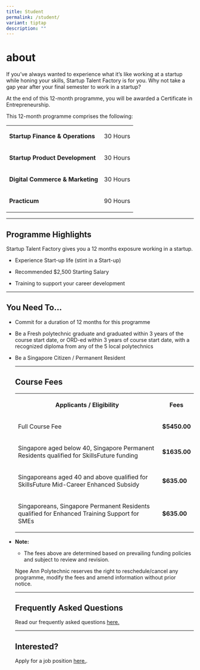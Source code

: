```yaml
---
title: Student
permalink: /student/
variant: tiptap
description: ""
---
```

<h1>about</h1>
<p>If you’ve always wanted to experience what it’s like working at a startup
while honing your skills, Startup Talent Factory is for you. Why not take
a gap year after your final semester to work in a startup?</p>
<p>At the end of this 12-month programme, you will be awarded a Certificate
in Entrepreneurship.</p>
<p></p>
<p>This 12-month programme comprises the following:</p>
<table style="minWidth: 50px">
<colgroup>
<col>
<col>
</colgroup>
<tbody>
<tr>
<td rowspan="1" colspan="1">
<p><strong>Startup Finance &amp; Operations</strong>
</p>
</td>
<td rowspan="1" colspan="1">
<p>30 Hours</p>
</td>
</tr>
<tr>
<td rowspan="1" colspan="1">
<p><strong>Startup Product Development</strong>
</p>
</td>
<td rowspan="1" colspan="1">
<p>30 Hours</p>
</td>
</tr>
<tr>
<td rowspan="1" colspan="1">
<p><strong>Digital Commerce &amp; Marketing</strong>
</p>
</td>
<td rowspan="1" colspan="1">
<p>30 Hours</p>
</td>
</tr>
<tr>
<td rowspan="1" colspan="1">
<p><strong>Practicum</strong>
</p>
</td>
<td rowspan="1" colspan="1">
<p>90 Hours</p>
</td>
</tr>
</tbody>
</table>
<hr>
<h2><strong>Programme Highlights</strong></h2>
<p>Startup Talent Factory gives you a 12 months exposure working in a startup.</p>
<ul data-tight="true" class="tight">
<li>
<p>Experience Start-up life (stint in a Start-up)</p>
</li>
<li>
<p>Recommended $2,500 Starting Salary</p>
</li>
<li>
<p>Training to support your career development</p>
</li>
</ul>
<hr>
<h2><strong>You Need To…</strong></h2>
<ul data-tight="true" class="tight">
<li>
<p>Commit for a duration of 12 months for this programme</p>
</li>
<li>
<p>Be a Fresh polytechnic graduate and graduated within 3 years of the course
start date, or ORD-ed within 3 years of course start date, with a recognized
diploma from any of the 5 local polytechnics</p>
</li>
<li>
<p>Be a Singapore Citizen / Permanent Resident</p>
<hr>
<h2><strong>Course Fees</strong></h2>
<table style="minWidth: 50px">
<colgroup>
<col>
<col>
</colgroup>
<tbody>
<tr>
<th rowspan="1" colspan="1">
<p><strong>Applicants / Eligibility</strong>
</p>
</th>
<th rowspan="1" colspan="1">
<p><strong>Fees</strong>
</p>
</th>
</tr>
<tr>
<td rowspan="1" colspan="1">
<p>Full Course Fee</p>
</td>
<td rowspan="1" colspan="1">
<p><strong>$5450.00</strong>
</p>
</td>
</tr>
<tr>
<td rowspan="1" colspan="1">
<p>Singapore aged below 40, Singapore Permanent Residents qualified for SkillsFuture
funding</p>
</td>
<td rowspan="1" colspan="1">
<p><strong>$1635.00</strong>
</p>
</td>
</tr>
<tr>
<td rowspan="1" colspan="1">
<p>Singaporeans aged 40 and above qualified for SkillsFuture Mid-Career Enhanced
Subsidy</p>
</td>
<td rowspan="1" colspan="1">
<p><strong>$635.00</strong>
</p>
</td>
</tr>
<tr>
<td rowspan="1" colspan="1">
<p>Singaporeans, Singapore Permanent Residents qualified for Enhanced Training
Support for SMEs</p>
</td>
<td rowspan="1" colspan="1">
<p><strong>$635.00</strong>
</p>
</td>
</tr>
</tbody>
</table>
</li>
<li>
<p><strong>Note:</strong>
</p>
<ul data-tight="true" class="tight">
<li>
<p>The fees above are determined based on prevailing funding policies and
subject to review and revision.</p>
<p></p>
</li>
</ul>
<p>Ngee Ann Polytechnic reserves the right to reschedule/cancel any programme,
modify the fees and amend information without prior notice.</p>
<hr>
<h2><strong>Frequently Asked Questions</strong></h2>
<p>Read our frequently asked questions <a href="/files/FAQ_for_students_2023_v2__1_.pdf" rel="noopener nofollow" target="_blank">here.</a>
</p>
<hr>
<h2><strong>Interested?</strong></h2>
<p>Apply for a job position <a href="https://form.gov.sg/654c1bc0051ec40012d7156e" rel="noopener noreferrer nofollow" target="_blank">here.</a>.</p>
<p></p>
</li>
</ul>
<p></p>